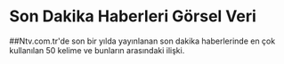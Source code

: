 # Son Dakika Haberleri Görsel Veri

##Ntv.com.tr'de son bir yılda yayınlanan son dakika haberlerinde en çok kullanılan 50 kelime ve bunların arasındaki ilişki.

